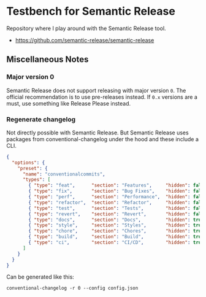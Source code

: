 # Testbench for Semantic Release

Repository where I play around with the Semantic Release tool.

- <https://github.com/semantic-release/semantic-release>

## Miscellaneous Notes

### Major version 0

Semantic Release does not support releasing with major version `0`. The official
recommendation is to use pre-releases instead. If `0.x` versions are a must,
use something like Release Please instead.

### Regenerate changelog

Not directly possible with Semantic Release. But Semantic Release uses packages
from conventional-changelog under the hood and these include a CLI.

```json
{
  "options": {
    "preset": {
      "name": "conventionalcommits",
      "types": [
        { "type": "feat",      "section": "Features",     "hidden": false },
        { "type": "fix",       "section": "Bug Fixes",    "hidden": false },
        { "type": "perf",      "section": "Performance",  "hidden": false },
        { "type": "refactor",  "section": "Refactor",     "hidden": false },
        { "type": "test",      "section": "Tests",        "hidden": false },
        { "type": "revert",    "section": "Revert",       "hidden": false },
        { "type": "docs",      "section": "Docs",         "hidden": true },
        { "type": "style",     "section": "Styles",       "hidden": true },
        { "type": "chore",     "section": "Chores",       "hidden": true },
        { "type": "build",     "section": "Build",        "hidden": true },
        { "type": "ci",        "section": "CI/CD",        "hidden": true }
      ]
    }
  }
}
```

Can be generated like this:

```
conventional-changelog -r 0 --config config.json
```

